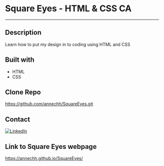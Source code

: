 # Square Eyes - HTML & CSS CA 
---

Description
---
Learn how to put my design in to coding using HTML and CSS

Built with
---
- HTML
- CSS

Clone Repo
---
https://github.com/annechh/SquareEyes.git

Contact
---
[![LinkedIn](https://img.shields.io/badge/LinkedIn-0077B5?style=for-the-badge&logo=linkedin&logoColor=white)](https://www.linkedin.com/in/anne-cathrine-hauge-b893bbb3/)

Link to Square Eyes webpage
---
https://annechh.github.io/SquareEyes/
